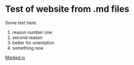 # Test of website from .md files

Some text here.

1. reason number one
2. second reason
3. better for orientation
4. something new

[Marked.js](https://marked.js.org/)

